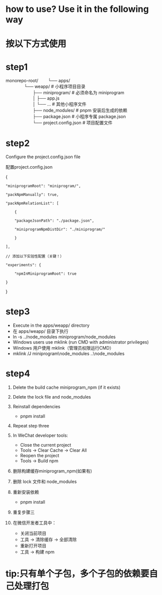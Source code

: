 # how to use? Use it in the following way
# 按以下方式使用
# step1
  monorepo-root/
    &emsp;&emsp;└── apps/  
    &emsp;&emsp;&emsp;&emsp;    └── weapp/                  # 小程序项目目录  
    &emsp;&emsp;&emsp;&emsp;&emsp;&emsp;        ├── miniprogram/        # 必须命名为 miniprogram  
    &emsp;&emsp;&emsp;&emsp;&emsp;&emsp;        │   ├── app.js  
    &emsp;&emsp;&emsp;&emsp;&emsp;&emsp;        │   └── ...             # 其他小程序文件  
    &emsp;&emsp;&emsp;&emsp;&emsp;&emsp;        ├── node_modules/       # pnpm 安装后生成的依赖  
    &emsp;&emsp;&emsp;&emsp;&emsp;&emsp;        ├── package.json        # 小程序专属 package.json  
    &emsp;&emsp;&emsp;&emsp;&emsp;&emsp;        └── project.config.json # 项目配置文件  
  
# step2
 Configure the project.config.json file

 配置project.config.json

 {

    "miniprogramRoot": "miniprogram/",

    "packNpmManually": true,

    "packNpmRelationList": [

        {

        "packageJsonPath": "./package.json",

        "miniprogramNpmDistDir": "./miniprogram/"

        }
        
    ],

    // 添加以下实验性配置（关键！）

    "experiments": {

        "npmInMiniprogramRoot": true

    }

 }


# step3
 - Execute in the apps/weapp/ directory
 - 在 apps/weapp/ 目录下执行
 - ln -s ../node_modules miniprogram/node_modules
 - Windows users use mklink (run CMD with administrator privileges)
 - Windows 用户使用 mklink（管理员权限运行CMD）
 - mklink /J miniprogram\node_modules ..\node_modules

# step4
  1.  Delete the build cache miniprogram_npm (if it exists)
  2.  Delete the lock file and node_modules
  3.  Reinstall dependencies
      - pnpm install
  4.  Repeat step three
  5.  In WeChat developer tools:
      - Close the current project
      - Tools -> Clear Cache -> Clear All
      - Reopen the project
      - Tools -> Build npm

  1.  删除构建缓存miniprogram_npm(如果有)
  2.  删除 lock 文件和 node_modules
  3.  重新安装依赖
      - pnpm install
  4.  重复步骤三
  5.  在微信开发者工具中：
      - 关闭当前项目
      - 工具 -> 清除缓存 -> 全部清除
      - 重新打开项目
      - 工具 -> 构建 npm

 # tip:只有单个子包，多个子包的依赖要自己处理打包
